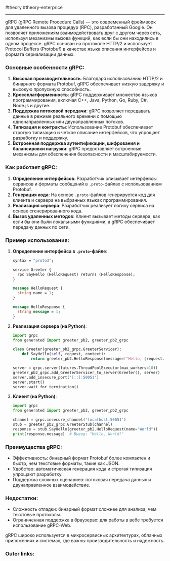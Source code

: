  #theory #theory-enterprice
 
---
gRPC (gRPC Remote Procedure Calls) — это современный фреймворк для удаленного вызова процедур (RPC), разработанный Google. Он позволяет приложениям взаимодействовать друг с другом через сеть, используя механизмы вызова функций, как если бы они находились в одном процессе. gRPC основан на протоколе HTTP/2 и использует Protocol Buffers (Protobuf) в качестве языка описания интерфейсов и формата сериализации данных.

### Основные особенности gRPC:
1. **Высокая производительность**: Благодаря использованию HTTP/2 и бинарного формата Protobuf, gRPC обеспечивает низкую задержку и высокую пропускную способность.
2. **Кроссплатформенность**: gRPC поддерживает множество языков программирования, включая C++, Java, Python, Go, Ruby, C#, Node.js и другие.
3. **Поддержка потоковой передачи**: gRPC позволяет передавать данные в режиме реального времени с помощью однонаправленных или двунаправленных потоков.
4. **Типизация и контракты**: Использование Protobuf обеспечивает строгую типизацию и четкое описание интерфейсов, что упрощает разработку и поддержку.
5. **Встроенная поддержка аутентификации, шифрования и балансировки нагрузки**: gRPC предоставляет встроенные механизмы для обеспечения безопасности и масштабируемости.

### Как работает gRPC:
1. **Определение интерфейсов**: Разработчик описывает интерфейсы сервисов и форматы сообщений в `.proto`-файлах с использованием Protobuf.
2. **Генерация кода**: На основе `.proto`-файлов генерируется код для клиента и сервера на выбранных языках программирования.
3. **Реализация сервера**: Разработчик реализует логику сервиса на основе сгенерированного кода.
4. **Вызов удаленных методов**: Клиент вызывает методы сервера, как если бы они были локальными функциями, а gRPC обеспечивает передачу данных по сети.

### Пример использования:
1. **Определение интерфейса в `.proto`-файле**:
   ```proto
   syntax = "proto3";

   service Greeter {
     rpc SayHello (HelloRequest) returns (HelloResponse);
   }

   message HelloRequest {
     string name = 1;
   }

   message HelloResponse {
     string message = 1;
   }
   ```

2. **Реализация сервера (на Python)**:
   ```python
   import grpc
   from generated import greeter_pb2, greeter_pb2_grpc

   class Greeter(greeter_pb2_grpc.GreeterServicer):
       def SayHello(self, request, context):
           return greeter_pb2.HelloResponse(message=f"Hello, {request.name}!")

   server = grpc.server(futures.ThreadPoolExecutor(max_workers=10))
   greeter_pb2_grpc.add_GreeterServicer_to_server(Greeter(), server)
   server.add_insecure_port('[::]:50051')
   server.start()
   server.wait_for_termination()
   ```

3. **Клиент (на Python)**:
   ```python
   import grpc
   from generated import greeter_pb2, greeter_pb2_grpc

   channel = grpc.insecure_channel('localhost:50051')
   stub = greeter_pb2_grpc.GreeterStub(channel)
   response = stub.SayHello(greeter_pb2.HelloRequest(name="World"))
   print(response.message)  # Вывод: "Hello, World!"
   ```

### Преимущества gRPC:
- Эффективность: бинарный формат Protobuf более компактен и быстр, чем текстовые форматы, такие как JSON.
- Удобство: автоматическая генерация кода и строгая типизация упрощают разработку.
- Поддержка сложных сценариев: потоковая передача данных и двунаправленное взаимодействие.

### Недостатки:
- Сложность отладки: бинарный формат сложнее для анализа, чем текстовые протоколы.
- Ограниченная поддержка в браузерах: для работы в вебе требуется использование gRPC-Web.

gRPC широко используется в микросервисных архитектурах, облачных приложениях и системах, где важны производительность и надежность.

### Outer links:

